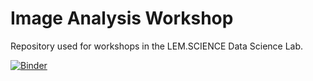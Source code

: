 # Image Analysis Workshop
Repository used for workshops in the LEM.SCIENCE Data Science Lab.

[![Binder](https://mybinder.org/badge_logo.svg)](https://mybinder.org/v2/gh/LEM-SCIENCE/image-analysis-workshop/HEAD)
